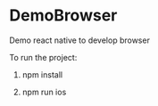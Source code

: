 # DemoBrowser
Demo react native to develop browser


To run the project: 

1. npm install 


2. npm run ios
